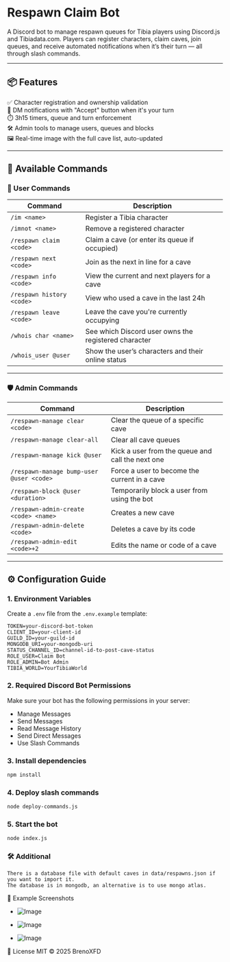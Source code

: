 # Respawn Claim Bot

A Discord bot to manage respawn queues for Tibia players using Discord.js and Tibiadata.com. Players can register characters, claim caves, join queues, and receive automated notifications when it’s their turn — all through slash commands.

---

## 📦 Features

✅ Character registration and ownership validation  
📩 DM notifications with "Accept" button when it's your turn  
⏱️ 3h15 timers, queue and turn enforcement  
🛠️ Admin tools to manage users, queues and blocks  
🖼️ Real-time image with the full cave list, auto-updated  

---

## 💬 Available Commands

### 👤 User Commands

| Command                     | Description                                                   |
|----------------------------|---------------------------------------------------------------|
| `/im <name>`               | Register a Tibia character                                     |
| `/imnot <name>`            | Remove a registered character                                 |
| `/respawn claim <code>`    | Claim a cave (or enter its queue if occupied)                 |
| `/respawn next <code>`     | Join as the next in line for a cave                           |
| `/respawn info <code>`     | View the current and next players for a cave                  |
| `/respawn history <code>`  | View who used a cave in the last 24h                          |
| `/respawn leave <code>`    | Leave the cave you're currently occupying                     |
| `/whois char <name>`       | See which Discord user owns the registered character          |
| `/whois_user @user`        | Show the user’s characters and their online status            |

---

### 🛡️ Admin Commands

| Command                                | Description                                                   |
|----------------------------------------|---------------------------------------------------------------|
| `/respawn-manage clear <code>`         | Clear the queue of a specific cave                            |
| `/respawn-manage clear-all`            | Clear all cave queues                                         |
| `/respawn-manage kick @user`           | Kick a user from the queue and call the next one              |
| `/respawn-manage bump-user @user <code>` | Force a user to become the current in a cave                |
| `/respawn-block @user <duration>`      | Temporarily block a user from using the bot                  |
| `/respawn-admin-create <code> <name>`  | Creates a new cave                                            |
| `/respawn-admin-delete <code>`         | Deletes a cave by its code                                    |
| `/respawn-admin-edit <code>+2`         | Edits the name or code of a cave                              |

---

## ⚙️ Configuration Guide

### 1. Environment Variables

Create a `.env` file from the `.env.example` template:

```env
TOKEN=your-discord-bot-token
CLIENT_ID=your-client-id
GUILD_ID=your-guild-id
MONGODB_URI=your-mongodb-uri
STATUS_CHANNEL_ID=channel-id-to-post-cave-status
ROLE_USER=Claim Bot
ROLE_ADMIN=Bot Admin
TIBIA_WORLD=YourTibiaWorld
```

### 2. Required Discord Bot Permissions
Make sure your bot has the following permissions in your server:

* Manage Messages
* Send Messages
* Read Message History
* Send Direct Messages
* Use Slash Commands

### 3. Install dependencies
```bash
npm install
```

### 4. Deploy slash commands
```bash
node deploy-commands.js
```

### 5. Start the bot
```bash
node index.js
```


### 🛠 Additional
```
There is a database file with default caves in data/respawns.json if you want to import it.
The database is in mongodb, an alternative is to use mongo atlas.
```


📸 Example Screenshots

* ![Image](https://github.com/user-attachments/assets/9c2d0bb2-8fc8-44b6-8d6c-0bd128085740)

* ![Image](https://github.com/user-attachments/assets/a0fe3c23-fa39-4628-8a64-0194ab11d479)

* ![Image](https://github.com/user-attachments/assets/df86a2ba-e268-414d-888e-270860209039)


📝 License
MIT © 2025 BrenoXFD

